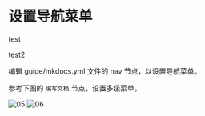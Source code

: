 # 设置导航菜单
test

test2

编辑 guide/mkdocs.yml 文件的 nav 节点，以设置导航菜单。

参考下图的 `编写文档` 节点，设置多级菜单。

![05](assets/img/05.png)
![06](assets/img/06.png)

